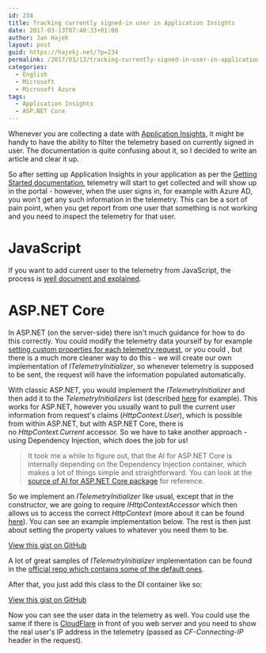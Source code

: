 ```yaml
---
id: 234
title: Tracking currently signed-in user in Application Insights
date: 2017-03-13T07:40:33+01:00
author: Jan Hajek
layout: post
guid: https://hajekj.net/?p=234
permalink: /2017/03/13/tracking-currently-signed-in-user-in-application-insights/
categories:
  - English
  - Microsoft
  - Microsoft Azure
tags:
  - Application Insights
  - ASP.NET Core
---
```

<!-- wp:paragraph {"coblocks":[]} -->
<p>Whenever you are collecting a date with <a href="https://azure.microsoft.com/en-us/services/application-insights/">Application Insights</a>, it might be handy to have the ability to filter the telemetry based on currently signed in user. The documentation is quite confusing about it, so I decided to write an article and clear it up.</p>
<!-- /wp:paragraph -->

<!-- wp:more {"coblocks":[]} -->
<!--more-->
<!-- /wp:more -->

<!-- wp:paragraph {"coblocks":[]} -->
<p>So after setting up Application Insights in your application as per the <a href="https://github.com/Microsoft/ApplicationInsights-aspnetcore/wiki/Getting-Started">Getting Started documentation</a>, telemetry will start to get collected and will show up in the portal - however, when the user signs in, for example with Azure AD, you won't get any such information in the telemetry. This can be a sort of pain point, when you get report from one user that something is not working and you need to inspect the telemetry for that user.</p>
<!-- /wp:paragraph -->

<!-- wp:heading {"level":1,"coblocks":[]} -->
<h1>JavaScript</h1>
<!-- /wp:heading -->

<!-- wp:paragraph {"coblocks":[]} -->
<p>If you want to add current user to the telemetry from JavaScript,&nbsp;the process is <a href="https://docs.microsoft.com/en-us/azure/application-insights/app-insights-web-track-usage#authenticated-users">well document and explained</a>.</p>
<!-- /wp:paragraph -->

<!-- wp:heading {"level":1,"coblocks":[]} -->
<h1>ASP.NET Core</h1>
<!-- /wp:heading -->

<!-- wp:paragraph {"coblocks":[]} -->
<p>In ASP.NET (on the server-side) there isn't much guidance for how to do this correctly. You could modify the telemetry data yourself by for example <a href="https://github.com/Microsoft/ApplicationInsights-aspnetcore/wiki/Configure#add-additional-telemetry-item-properties">setting custom properties for each telemetry request</a>, or you could , but there is a much more cleaner way to do this - we will create our own implementation of&nbsp;<em>ITelemetryInitializer</em>, so whenever&nbsp;telemetry is supposed to be sent, the request will have the information populated automatically.</p>
<!-- /wp:paragraph -->

<!-- wp:paragraph {"coblocks":[]} -->
<p>With classic ASP.NET, you would implement the&nbsp;<em>ITelemetryInitializer</em> and then add it to the&nbsp;<em>TelemetryInitializers</em> list (described <a href="http://apmtips.com/blog/2014/12/01/telemetry-initializers/">here</a> for example). This works for ASP.NET, however you usually want to pull the current user information from&nbsp;request's claims (<em>HttpContext.User</em>), which is possible from within ASP.NET, but with ASP.NET Core, there is no&nbsp;<em>HttpContext.Current</em> accessor. So we have to take another approach - using Dependency Injection, which does the job for us!</p>
<!-- /wp:paragraph -->

<!-- wp:quote {"coblocks":[]} -->
<blockquote class="wp-block-quote"><p>It took me a while to figure out, that the AI for ASP.NET Core is internally depending on the Dependency Injection container, which makes a lot of things simple and straightforward. You can look at the <a href="https://github.com/Microsoft/ApplicationInsights-aspnetcore/blob/3567c4af164a0e01ee0630b8d77251171ba7d42b/src/Microsoft.ApplicationInsights.AspNetCore/Extensions/ApplicationInsightsExtensions.cs#L123">source of AI for ASP.NET Core package</a> for reference.</p></blockquote>
<!-- /wp:quote -->

<!-- wp:paragraph {"coblocks":[]} -->
<p>So we implement an&nbsp;<em>ITelemetryInitializer</em> like usual, except that in the constructor, we are going to require&nbsp;<em>IHttpContextAccessor</em> which then allows us to access the correct&nbsp;<em>HttpContext</em> (more about it can be found <a href="http://www.aaronhammond.net/2015/08/mvc6-and-ihttpcontextaccessor.html">here</a>). You can see an example implementation below. The rest is then just about setting the property values to whatever you need them to be.</p>
<!-- /wp:paragraph -->

<!-- wp:coblocks/gist {"url":"https://gist.github.com/hajekj/17ab3a7a18b1ad545ff000252dc35451","file":"234-1.cs","coblocks":[]} -->
<div class="wp-block-coblocks-gist"><script src="https://gist.github.com/hajekj/17ab3a7a18b1ad545ff000252dc35451.js?file=234-1.cs"></script><noscript><a href="https://gist.github.com/hajekj/17ab3a7a18b1ad545ff000252dc35451#file-234-1-cs">View this gist on GitHub</a></noscript></div>
<!-- /wp:coblocks/gist -->

<!-- wp:paragraph {"coblocks":[]} -->
<p>A lot of great samples of&nbsp;<em>ITelemetryInitializer</em> implementation can be found in the <a href="https://github.com/Microsoft/ApplicationInsights-aspnetcore/tree/3567c4af164a0e01ee0630b8d77251171ba7d42b/src/Microsoft.ApplicationInsights.AspNetCore/TelemetryInitializers">official repo which contains some of the default ones</a>.</p>
<!-- /wp:paragraph -->

<!-- wp:paragraph {"coblocks":[]} -->
<p>After that, you just add this class to the DI container like so:</p>
<!-- /wp:paragraph -->

<!-- wp:coblocks/gist {"url":"https://gist.github.com/hajekj/17ab3a7a18b1ad545ff000252dc35451","file":"234-2.cs","coblocks":[]} -->
<div class="wp-block-coblocks-gist"><script src="https://gist.github.com/hajekj/17ab3a7a18b1ad545ff000252dc35451.js?file=234-2.cs"></script><noscript><a href="https://gist.github.com/hajekj/17ab3a7a18b1ad545ff000252dc35451#file-234-2-cs">View this gist on GitHub</a></noscript></div>
<!-- /wp:coblocks/gist -->

<!-- wp:paragraph {"coblocks":[]} -->
<p>Now you can see the user data in the telemetry as well. You could use the same if there is <a href="https://www.cloudflare.com">CloudFlare</a>&nbsp;in front of you web server and you need to show the real user's IP address in the telemetry (passed as&nbsp;<em>CF-Connecting-IP</em> header in the request).</p>
<!-- /wp:paragraph -->